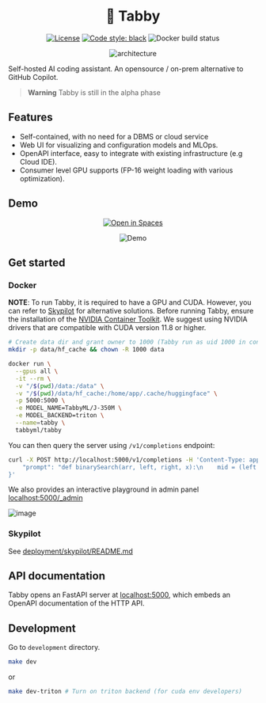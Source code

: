 <div align="center">

# 🐾 Tabby

[![License](https://img.shields.io/badge/License-Apache_2.0-blue.svg)](https://opensource.org/licenses/Apache-2.0)
[![Code style: black](https://img.shields.io/badge/code%20style-black-000000.svg)](https://github.com/psf/black)
![Docker build status](https://img.shields.io/github/actions/workflow/status/TabbyML/tabby/docker.yml?label=docker%20image%20build)

![architecture](https://user-images.githubusercontent.com/388154/229353706-230d70e1-7d09-48e2-a884-4da768bccf6f.png)

</div>

Self-hosted AI coding assistant. An opensource / on-prem alternative to GitHub Copilot.

> **Warning**
> Tabby is still in the alpha phase

## Features

* Self-contained, with no need for a DBMS or cloud service
* Web UI for visualizing and configuration models and MLOps.
* OpenAPI interface, easy to integrate with existing infrastructure (e.g Cloud IDE).
* Consumer level GPU supports (FP-16 weight loading with various optimization).

## Demo
<p align="center">
  <a href="https://huggingface.co/spaces/TabbyML/tabby"><img alt="Open in Spaces" src="https://huggingface.co/datasets/huggingface/badges/raw/main/open-in-hf-spaces-md.svg"></a>
</p>

<p align="center">
  <img alt="Demo" src="https://user-images.githubusercontent.com/388154/230440226-9bc01d05-9f57-478b-b04d-81184eba14ca.gif">
</p>



## Get started

### Docker

**NOTE**: To run Tabby, it is required to have a GPU and CUDA. However, you can refer to [Skypilot](./deployment/skypilot/README.md) for alternative solutions.
Before running Tabby, ensure the installation of the [NVIDIA Container Toolkit](https://docs.nvidia.com/datacenter/cloud-native/container-toolkit/install-guide.html).
We suggest using NVIDIA drivers that are compatible with CUDA version 11.8 or higher.
```bash
# Create data dir and grant owner to 1000 (Tabby run as uid 1000 in container)
mkdir -p data/hf_cache && chown -R 1000 data

docker run \
  --gpus all \
  -it --rm \
  -v "/$(pwd)/data:/data" \
  -v "/$(pwd)/data/hf_cache:/home/app/.cache/huggingface" \
  -p 5000:5000 \
  -e MODEL_NAME=TabbyML/J-350M \
  -e MODEL_BACKEND=triton \
  --name=tabby \
  tabbyml/tabby
```

You can then query the server using `/v1/completions` endpoint:
```bash
curl -X POST http://localhost:5000/v1/completions -H 'Content-Type: application/json' --data '{
    "prompt": "def binarySearch(arr, left, right, x):\n    mid = (left +"
}'
```

We also provides an interactive playground in admin panel [localhost:5000/_admin](http://localhost:5000/_admin)

![image](https://user-images.githubusercontent.com/388154/227792390-ec19e9b9-ebbb-4a94-99ca-8a142ffb5e46.png)

### Skypilot
See [deployment/skypilot/README.md](./deployment/skypilot/README.md)

## API documentation

Tabby opens an FastAPI server at [localhost:5000](https://localhost:5000), which embeds an OpenAPI documentation of the HTTP API.

## Development

Go to `development` directory.
```bash
make dev
```
or
```bash
make dev-triton # Turn on triton backend (for cuda env developers)
```
